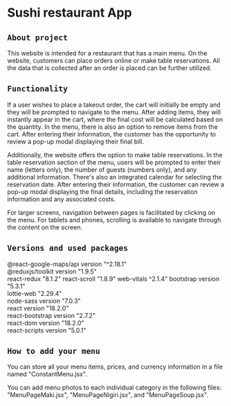 # Sushi restaurant App

## `About project`

This website is intended for a restaurant that has a main menu. On the website, customers can place orders online or make table reservations. All the data that is collected after an order is placed can be further utilized.

## `Functionality`

If a user wishes to place a takeout order, the cart will initially be empty and they will be prompted to navigate to the menu. After adding items, they will instantly appear in the cart, where the final cost will be calculated based on the quantity. In the menu, there is also an option to remove items from the cart. After entering their information, the customer has the opportunity to review a pop-up modal displaying their final bill.

Additionally, the website offers the option to make table reservations. In the table reservation section of the menu, users will be prompted to enter their name (letters only), the number of guests (numbers only), and any additional information. There's also an integrated calendar for selecting the reservation date. After entering their information, the customer can review a pop-up modal displaying the final details, including the reservation information and any associated costs.

For larger screens, navigation between pages is facilitated by clicking on the menu. For tablets and phones, scrolling is available to navigate through the content on the screen.

## `Versions and used packages`

@react-google-maps/api version "^2.18.1"\
@reduxjs/toolkit version "1.9.5"\
react-redux "8.1.2"
react-scroll "1.8.9"
web-vitals ^2.1.4"
bootstrap version "5.3.1"\
lottie-web "2.29.4"\
node-sass version "7.0.3"\
react version "18.2.0"\
react-bootstrap version "2.7.2"\
react-dom version "18.2.0"\
react-scripts version "5.0.1"

## `How to add your menu`

You can store all your menu items, prices, and currency information in a file named "ConstantMenu.jsx".

You can add menu photos to each individual category in the following files: "MenuPageMaki.jsx", "MenuPageNigiri.jsx", and "MenuPageSoup.jsx".
